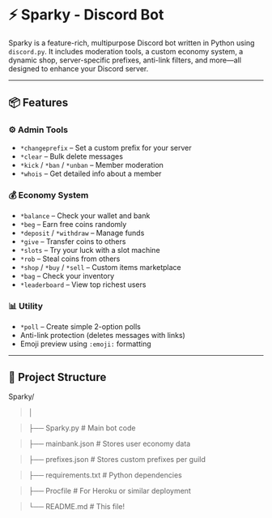 # ⚡ Sparky - Discord Bot

Sparky is a feature-rich, multipurpose Discord bot written in Python using `discord.py`. It includes moderation tools, a custom economy system, a dynamic shop, server-specific prefixes, anti-link filters, and more—all designed to enhance your Discord server.

---

## 📦 Features

### ⚙️ Admin Tools
- `*changeprefix` – Set a custom prefix for your server
- `*clear` – Bulk delete messages
- `*kick` / `*ban` / `*unban` – Member moderation
- `*whois` – Get detailed info about a member

### 💰 Economy System
- `*balance` – Check your wallet and bank
- `*beg` – Earn free coins randomly
- `*deposit` / `*withdraw` – Manage funds
- `*give` – Transfer coins to others
- `*slots` – Try your luck with a slot machine
- `*rob` – Steal coins from others
- `*shop` / `*buy` / `*sell` – Custom items marketplace
- `*bag` – Check your inventory
- `*leaderboard` – View top richest users

### 📊 Utility
- `*poll` – Create simple 2-option polls
- Anti-link protection (deletes messages with links)
- Emoji preview using `:emoji:` formatting

---

## 📁 Project Structure
Sparky/
> │

> ├── Sparky.py # Main bot code

> ├── mainbank.json # Stores user economy data

> ├── prefixes.json # Stores custom prefixes per guild

> ├── requirements.txt # Python dependencies

> ├── Procfile # For Heroku or similar deployment

> └── README.md # This file!
